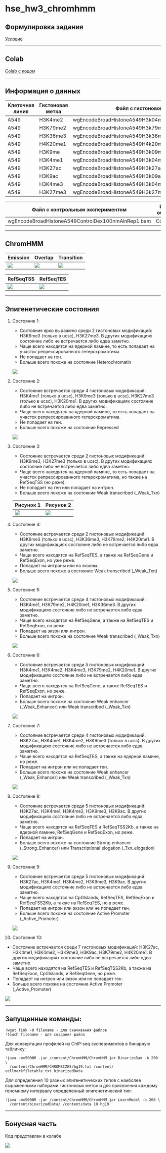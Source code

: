 # hse_hw3_chromhmm

## Формулировка задания
 
[Условие](https://docs.google.com/document/d/1Kq3_L6URKQy5O2hg6qmfKQVgOm7fayuZ-BZsdQ7LCA4/edit)

---

## Colab

[Colab с кодом](https://colab.research.google.com/drive/1WAklSQC1NjeoRP9laFZL0vE7Yqka5hMp?usp=sharing)

---

## Информация о данных 

Клеточная линия | Гистоновая метка | Файл с гистоновой меткой | Имя при обработке 
--- | --- | --- | ---
A549 | H3K4me2 | wgEncodeBroadHistoneA549H3k04me2Dex100nmAlnRep1.bam | H3K04me2.bam
A549 | H3K79me2 | wgEncodeBroadHistoneA549H3k79me2Dex100nmAlnRep1.bam | H3K79me2.bam
A549 | H3K36me3 | wgEncodeBroadHistoneA549H3k36me3Dex100nmAlnRep1.bam | H3K36me3.bam
A549 | H4K20me1 |  wgEncodeBroadHistoneA549H4k20me1Etoh02AlnRep1.bam | H4K20me1.bam
A549 | H3K9me | wgEncodeBroadHistoneA549H3k09me3Etoh02AlnRep1.bam | H3K09me3.bam
A549 | H3K4me1 | wgEncodeBroadHistoneA549H3k04me1Dex100nmAlnRep1.bam | H3K04me1.bam
A549 | H3K27ac | wgEncodeBroadHistoneA549H3k27acDex100nmAlnRep1.bam | H3K27ac.bam
A549 | H3K9ac | wgEncodeBroadHistoneA549H3k09acEtoh02AlnRep1.bam | H3K09ac.bam
A549 | H3K4me3 | wgEncodeBroadHistoneA549H3k04me3Dex100nmAlnRep1.bam | H3K04me3.bam
A549 | H3K27me3 | wgEncodeBroadHistoneA549H3k27me3Dex100nmAlnRep1.bam | H3K27me3.bam

Файл с контрольным экспериментом | Имя при обработке
--- | --- 
wgEncodeBroadHistoneA549ControlDex100nmAlnRep1.bam | Control.bam

---

## ChromHMM

Emission | Overlap | Transition 
 --- | --- | ---
 ![](/img/emissions_10.png) | ![](/img/A549_10_overlap.png) | ![](/img/transitions_10.png)

RefSeqTSS | RefSeqTES 
 --- | --- 
![](/img/A549_10_RefSeqTSS_neighborhood.png) | ![](/img/A549_10_RefSeqTES_neighborhood.png)

---

## Эпигенетические состояния

1. Состояние 1:
   - Cостояние ярко выражено среди 2 гистоновых модификаций: H3K9me3 (только в ucsc), H3K27me3. В других модификациях состояние либо не встречается либо едва заметно.
   - Чаще всего находятся на ядерной ламине, то есть попадает на участок репрессированного гетерохроматима.
   - Не попадает на ген.
   - Больше всего похоже на состояние Heterochromatin
  
    ![](/img/state_1.png)
    
2. Состояние 2:
   - Cостояние встречается среди 4 гистоновых модификаций: H3K4me1 (только в ucsc), H3K9me3 (только в ucsc), H3K27me3 (только в ucsc), H3K20me1. В других модификациях состояние либо не встречается либо едва заметно.
   - Чаще всего находятся на ядерной ламине, то есть попадает на участок репрессированного гетерохроматима.
   - Не попадает на ген.
   - Больше всего похоже на состояние Repressed
  
    ![](/img/state_2.png)

3. Состояние 3:
   - Cостояние встречается среди 2 гистоновых модификаций: H3K9me3, H3K27me3 (только в ucsc). В других модификациях состояние либо не встречается либо едва заметно.
   - Чаще всего находятся на ядерной ламине, то есть попадает на участок репрессированного гетерохроматима, но также на RefSeqTSS (но реже).
   - Не попадает на ген или попадает на интрон.
   - Больше всего похоже на состояние Weak transcribed (_Weak_Txn)
  
    Рисунок 1 | Рисунок 2
    --- | --- 
    ![](/img/state_3_1.png) | ![](/img/state_3_2.png)
  
4. Состояние 4:
   - Cостояние встречается среди 2 гистоновых модификаций: H3K9me3 (только в ucsc), H3K36me3, H3K79me2, H4K20me1. В других модификациях состояние либо не встречается либо едва заметно.
   - Чаще всего находятся на RefSeqTES, а также на RefSeqGene и RefSeqExon, но уже реже.
   - Попадает на интроны или на экзоны.
   - Больше всего похоже а состояние Weak transcribed (_Weak_Txn)
  
    ![](/img/state_4.png)
 
5. Состояние 5:
   - Cостояние встречается среди 4 гистоновых модификаций: H3K4me1, H3K79me2, H4K20me1, H3K36me3. В других модификациях состояние либо не встречается либо едва заметно.
   - Чаще всего находятся на RefSeqGene, а также на RefSeqTES и RefSeqExon, но реже.
   - Попадает на экзон или интрон.
   - Больше всего похоже на состояние Weak transcribed (_Weak_Txn)
  
    ![](/img/state_5.png)
   
6. Состояние 6:
   - Cостояние встречается среди 5 гистоновых модификаций: H3K4me1, H3K4me2, H3K4me3, H3K79me2, H4K20me1. В других модификациях состояние либо не встречается либо едва заметно.
   - Чаще всего находятся на RefSeqGene, а также RefSeqTES и RefSeqExon, но реже.
   - Попадает на интрон.
   - Больше всего похоже на состояние Weak enhancer (_Weak_Enhancer) или Weak transcribed (_Weak_Txn)
  
    ![](/img/state_6.png)
 
7. Состояние 7:
   - Cостояние встречается среди 4 гистоновых модификаций: H3K27ac, H3K4me1, H3K4me2, H3K9me3 (только в ucsc). В других модификациях состояние либо не встречается либо едва заметно.
   - Чаще всего находятся на RefSeqTES, а также на ядерной ламине, но реже.
   - Попадает на интрон или не попадает ген.
   - Больше всего похоже на состояние Weak enhancer (_Weak_Enhancer) или Weak transcribed (_Weak_Txn)
  
    ![](/img/state_7.png) 
    
8. Состояние 8:
   - Cостояние встречается среди 5 гистоновых модификаций: H3K27ac, H3K4me1, H3K4me2, H3K9me3, H3K9ac. В других модификациях состояние либо не встречается либо едва заметно.
   - Чаще всего находятся на RefSeqTES и RefSeqTSS2Kb, а также на ядерной ламине, RefSeqGene и RefSeqExon, но реже.
   - Попадает на интрон.
   - Больше всего похоже на состояние Strong enhancer (_Strong_Enhancer) или Transcriptional elogation (_Txn_elogation)
  
    ![](/img/state_8.png) 
 
9. Состояние 9:
   - Cостояние встречается среди 5 гистоновых модификаций: H3K27ac, H3K4me1, H3K4me2, H3K9me3, H3K9ac. В других модификациях состояние либо не встречается либо едва заметно.
   - Чаще всего находятся на CpGIslands, RefSeqTES, RefSeqExon и RefSeqTSS2Kb, а также на RefSeqTES, но в реже.
   - Попадает на интрон или экзон или не попадает ген.
   - Больше всего похоже на состояние Active Promoter (_Active_Promoter)
  
    ![](/img/state_9.png) 
   
10. Состояние 10:
   - Cостояние встречается среди 7 гистоновых модификаций: H3K27ac, H3K4me1, H3K4me2, H3K9me3, H3K9ac, H3K79me2, H4K20me1. В других модификациях состояние либо не встречается либо едва заметно.
   - Чаще всего находятся на RefSeqTES и RefSeqTSS2Kb, а также на RefSeqExon, CpGIslands, и RefSeqGene, но реже.
   - Попадает на интрон или экзон или не попадает ген.
   - Больше всего похоже на состояние Active Promoter (_Active_Promoter)
  
   ![](/img/state_10.png)   
   
---

## Запущенные команды:

```
!wget link -O filename - для скачивания файлов
!touch filename - для создания файла
```
Для конвертации профилей из ChIP-seq экспериментов в бинарную табличку:
```
!java -mx5000M -jar /content/ChromHMM/ChromHMM.jar BinarizeBam -b 200 \
  /content/ChromHMM/CHROMSIZES/hg19.txt /content/ cellmarkfiletable.txt binarizedData
```
Для определения 10 разных эпигенетических типов с наиболее выраженными наборами гистоновых меток и для присвоения каждому геномному интервалу определенный эпигенетический тип:
```
!java -mx5000M -jar /content/ChromHMM/ChromHMM.jar LearnModel -b 200 \
  /content/binarizedData/ /content/data 10 hg19
```

---

## Бонусная часть
Код представлен в колабе

![](/img/bonus.png)

